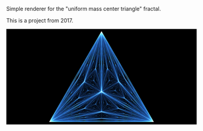 Simple renderer for the "uniform mass center triangle" fractal.

This is a project from 2017.

![](image/triangle.png)
